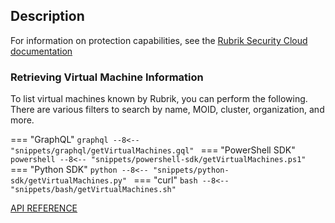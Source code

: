 ## Description

For information on protection capabilities, see the [Rubrik Security Cloud documentation](https://docs.rubrik.com/en-us/saas/saas/vs_virtual_machines.html)

### Retrieving Virtual Machine Information

To list virtual machines known by Rubrik, you can perform the following. There are various filters to search by name, MOID, cluster, organization, and more.

=== "GraphQL"
    ```graphql
    --8<-- "snippets/graphql/getVirtualMachines.gql"
    ```
=== "PowerShell SDK"
    ```powershell
    --8<-- "snippets/powershell-sdk/getVirtualMachines.ps1"
    ```
=== "Python SDK"
    ```python
    --8<-- "snippets/python-sdk/getVirtualMachines.py"
    ```
=== "curl"
    ```bash
    --8<-- "snippets/bash/getVirtualMachines.sh"
    ```

[API REFERENCE](http://gqldocstesting.s3-website-us-west-2.amazonaws.com/queries/vSphereVmNewConnection)